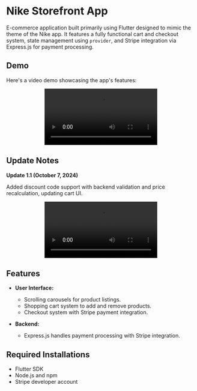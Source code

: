 
# Nike Storefront App

E-commerce application built primarily using Flutter designed to mimic the theme of the Nike app. It features a fully functional cart and checkout system, state management using `provider`, and Stripe integration via Express.js for payment processing.

## Demo

Here's a video demo showcasing the app's features:


<div style="width:300px; margin: auto;">
  <video src="https://github.com/user-attachments/assets/729043a6-ae8e-4511-adfb-72e00187f764" width="100%" controls />
</div>

## Update Notes

**Update 1.1 (October 7, 2024)**

Added discount code support with backend validation and price recalculation, updating cart UI.

<div style="width:300px; margin: auto;">
  <video src="https://github.com/user-attachments/assets/771cf786-8057-4b45-9872-b0434f5eea7f" width="100%" controls />
</div>

## Features

- **User Interface:**
  - Scrolling carousels for product listings.
  - Shopping cart system to add and remove products.
  - Checkout system with Stripe payment integration.

- **Backend:**
  - Express.js handles payment processing with Stripe integration.

## Required Installations

- Flutter SDK
- Node.js and npm
- Stripe developer account
